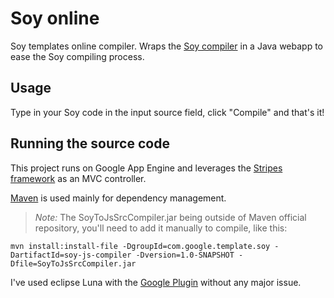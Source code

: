 Soy online
==========

Soy templates online compiler. 
Wraps the [Soy compiler](https://developers.google.com/closure/templates/docs/helloworld_js) in a Java webapp to ease the Soy compiling process.

Usage
------

Type in your Soy code in the input source field, click "Compile" and that's it!

Running the source code
------

This project runs on Google App Engine and leverages the [Stripes framework](https://stripesframework.atlassian.net/wiki/display/STRIPES/Quick+Start+Guide) as an MVC controller.

[Maven](http://maven.apache.org) is used mainly for dependency management.

> *Note:*
> The SoyToJsSrcCompiler.jar being outside of Maven official repository, you'll need to add it manually to compile, like this:

```shell
mvn install:install-file -DgroupId=com.google.template.soy -DartifactId=soy-js-compiler -Dversion=1.0-SNAPSHOT -Dfile=SoyToJsSrcCompiler.jar
```

I've used eclipse Luna with the [Google Plugin](https://cloud.google.com/appengine/docs/java/tools/eclipse#Running_the_Project) without any major issue.